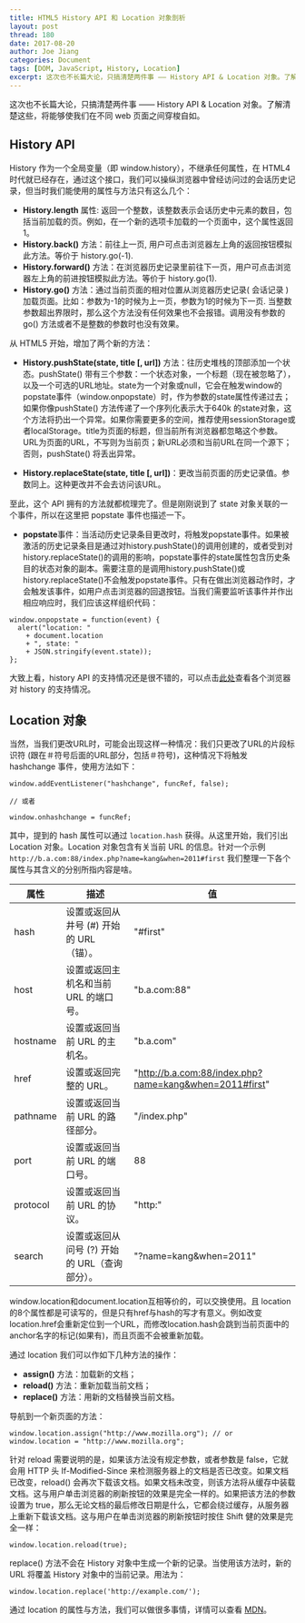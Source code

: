 ```yaml
---
title: HTML5 History API 和 Location 对象剖析
layout: post
thread: 180
date: 2017-08-20
author: Joe Jiang
categories: Document
tags: [DOM, JavaScript, History, Location]
excerpt: 这次也不长篇大论，只搞清楚两件事 —— History API & Location 对象。了解清楚这些，将能够使我们在不同 web 页面之间穿梭自如。
---
```


这次也不长篇大论，只搞清楚两件事 —— History API & Location 对象。了解清楚这些，将能够使我们在不同 web 页面之间穿梭自如。

## History API

History 作为一个全局变量（即 window.history），不继承任何属性，在 HTML4 时代就已经存在，通过这个接口，我们可以操纵浏览器中曾经访问过的会话历史记录，但当时我们能使用的属性与方法只有这么几个：

* **History.length** 属性: 返回一个整数，该整数表示会话历史中元素的数目，包括当前加载的页。例如，在一个新的选项卡加载的一个页面中，这个属性返回1。
* **History.back()** 方法：前往上一页, 用户可点击浏览器左上角的返回按钮模拟此方法。等价于 history.go(-1).
* **History.forward()** 方法：在浏览器历史记录里前往下一页，用户可点击浏览器左上角的前进按钮模拟此方法。等价于 history.go(1).
* **History.go()** 方法：通过当前页面的相对位置从浏览器历史记录( 会话记录 )加载页面。比如：参数为-1的时候为上一页，参数为1的时候为下一页. 当整数参数超出界限时，那么这个方法没有任何效果也不会报错。调用没有参数的 go() 方法或者不是整数的参数时也没有效果。

从 HTML5 开始，增加了两个新的方法：

* **History.pushState(state, title [, url])** 方法：往历史堆栈的顶部添加一个状态。pushState() 带有三个参数：一个状态对象，一个标题（现在被忽略了），以及一个可选的URL地址。state为一个对象或null，它会在触发window的popstate事件（window.onpopstate）时，作为参数的state属性传递过去；如果你像pushState() 方法传递了一个序列化表示大于640k 的state对象，这个方法将扔出一个异常。如果你需要更多的空间，推荐使用sessionStorage或者localStorage。title为页面的标题，但当前所有浏览器都忽略这个参数。URL为页面的URL，不写则为当前页；新URL必须和当前URL在同一个源下；否则，pushState() 将丢出异常。

* **History.replaceState(state, title [, url])**：更改当前页面的历史记录值。参数同上。这种更改并不会去访问该URL。

至此，这个 API 拥有的方法就都梳理完了。但是刚刚说到了 state 对象关联的一个事件，所以在这里把 popstate 事件也描述一下。

* **popstate**事件：当活动历史记录条目更改时，将触发popstate事件。如果被激活的历史记录条目是通过对history.pushState()的调用创建的，或者受到对history.replaceState()的调用的影响，popstate事件的state属性包含历史条目的状态对象的副本。需要注意的是调用history.pushState()或history.replaceState()不会触发popstate事件。只有在做出浏览器动作时，才会触发该事件，如用户点击浏览器的回退按钮。当我们需要监听该事件并作出相应响应时，我们应该这样组织代码：

```
window.onpopstate = function(event) {
  alert("location: " 
    + document.location 
    + ", state: " 
    + JSON.stringify(event.state));
};
```

大致上看，history API 的支持情况还是很不错的，可以点击[此处](http://caniuse.com/#feat=history)查看各个浏览器对 history 的支持情况。

## Location 对象

当然，当我们更改URL时，可能会出现这样一种情况：我们只更改了URL的片段标识符 (跟在＃符号后面的URL部分，包括＃符号)，这种情况下将触发 hashchange 事件，使用方法如下：

```
window.addEventListener("hashchange", funcRef, false);

// 或者

window.onhashchange = funcRef;
```

其中，提到的 hash 属性可以通过 `location.hash` 获得。从这里开始，我们引出 Location 对象。Location 对象包含有关当前 URL 的信息。针对一个示例 `http://b.a.com:88/index.php?name=kang&when=2011#first` 我们整理一下各个属性与其含义的分别所指内容是啥。

|属性    |	描述|   值|
|---| ----- | -------- |
|hash    |	设置或返回从井号 (#) 开始的 URL（锚）。|"#first"|
|host   |	设置或返回主机名和当前 URL 的端口号。|"b.a.com:88"|
|hostname   |	设置或返回当前 URL 的主机名。|"b.a.com"|
|href   |	设置或返回完整的 URL。|"http://b.a.com:88/index.php?name=kang&when=2011#first"|
|pathname   |	设置或返回当前 URL 的路径部分。|"/index.php"|
|port   |	设置或返回当前 URL 的端口号。|88|
|protocol   |	设置或返回当前 URL 的协议。|"http:"|
|search |	设置或返回从问号 (?) 开始的 URL（查询部分）。|"?name=kang&when=2011"|

window.location和document.location互相等价的，可以交换使用。且 location 的8个属性都是可读写的，但是只有href与hash的写才有意义。例如改变location.href会重新定位到一个URL，而修改location.hash会跳到当前页面中的anchor名字的标记(如果有)，而且页面不会被重新加载。

通过 location 我们可以作如下几种方法的操作：

* **assign()** 方法：加载新的文档；
* **reload()** 方法：重新加载当前文档；
* **replace()** 方法：用新的文档替换当前文档。

导航到一个新页面的方法：

```
window.location.assign("http://www.mozilla.org"); // or
window.location = "http://www.mozilla.org";
```

针对 reload 需要说明的是，如果该方法没有规定参数，或者参数是 false，它就会用 HTTP 头 If-Modified-Since 来检测服务器上的文档是否已改变。如果文档已改变，reload() 会再次下载该文档。如果文档未改变，则该方法将从缓存中装载文档。这与用户单击浏览器的刷新按钮的效果是完全一样的。如果把该方法的参数设置为 true，那么无论文档的最后修改日期是什么，它都会绕过缓存，从服务器上重新下载该文档。这与用户在单击浏览器的刷新按钮时按住 Shift 健的效果是完全一样：

```
window.location.reload(true);
```

replace() 方法不会在 History 对象中生成一个新的记录。当使用该方法时，新的 URL 将覆盖 History 对象中的当前记录。用法为：

```
window.location.replace('http://example.com/'); 
```

通过 location 的属性与方法，我们可以做很多事情，详情可以查看 [MDN](https://developer.mozilla.org/zh-CN/docs/Web/API/Window/location)。
